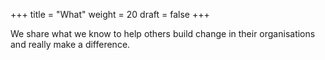 +++
title = "What"
weight = 20
draft = false
+++
<script type="text/javascript" src="js/jquery-1.8.3.min.js"></script>
<script type="text/javascript" src="js/bigfoot.js"></script>
<script type="text/javascript">
    $.bigfoot();
</script>

We share what we know to help others build change in their organisations and really make a difference.
